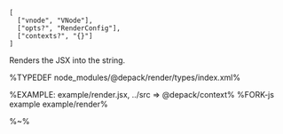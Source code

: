 ```### render => string
[
  ["vnode", "VNode"],
  ["opts?", "RenderConfig"],
  ["contexts?", "{}"]
]
```

Renders the JSX into the string.

%TYPEDEF node_modules/@depack/render/types/index.xml%

%EXAMPLE: example/render.jsx, ../src => @depack/context%
%FORK-js example example/render%

%~%